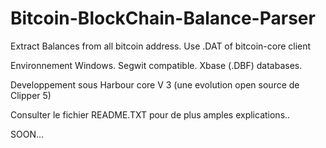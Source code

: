 # Bitcoin-BlockChain-Balance-Parser
Extract Balances from all bitcoin address. Use .DAT of bitcoin-core client

Environnement Windows. 
Segwit compatible.
Xbase (.DBF) databases.

Developpement sous Harbour core V 3 (une evolution open source de Clipper 5) 

Consulter le fichier README.TXT pour de plus amples explications..

SOON...

